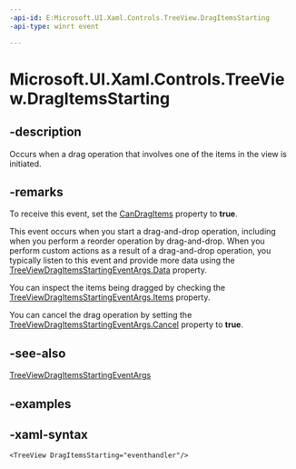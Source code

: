 ```yaml
---
-api-id: E:Microsoft.UI.Xaml.Controls.TreeView.DragItemsStarting
-api-type: winrt event

---
```

<!-- Event syntax.
public event TypedEventHandler DragItemsStarting<TreeView, TreeViewDragItemsStartingEventArgs>
-->

# Microsoft.UI.Xaml.Controls.TreeView.DragItemsStarting


## -description

Occurs when a drag operation that involves one of the items in the view is initiated.


## -remarks

To receive this event, set the [CanDragItems](treeview_candragitems) property to **true**.

This event occurs when you start a drag-and-drop operation, including when you perform a reorder operation by drag-and-drop. When you perform custom actions as a result of a drag-and-drop operation, you typically listen to this event and provide more data using the [TreeViewDragItemsStartingEventArgs.Data](treeviewdragitemsstartingeventargs_data.md) property.

You can inspect the items being dragged by checking the [TreeViewDragItemsStartingEventArgs.Items](treeviewdragitemsstartingeventargs_items.md) property.

You can cancel the drag operation by setting the [TreeViewDragItemsStartingEventArgs.Cancel](treeviewdragitemsstartingeventargs_cancel.md) property to **true**.


## -see-also
[TreeViewDragItemsStartingEventArgs](treeviewdragitemsstartingeventargs.md)


## -examples


## -xaml-syntax

```xaml
<TreeView DragItemsStarting="eventhandler"/>
```


